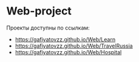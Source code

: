 # Web-project
 
Проекты доступны по ссылкам: 
- https://gafiyatovzz.github.io/Web/Learn
- https://gafiyatovzz.github.io/Web/TravelRussia
- https://gafiyatovzz.github.io/Web/Hospital
